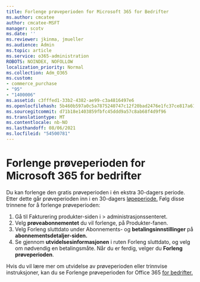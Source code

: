 ```yaml
---
title: Forlenge prøveperioden for Microsoft 365 for Bedrifter
ms.author: cmcatee
author: cmcatee-MSFT
manager: scotv
ms.date: ''
ms.reviewer: jkinma, jmueller
ms.audience: Admin
ms.topic: article
ms.service: o365-administration
ROBOTS: NOINDEX, NOFOLLOW
localization_priority: Normal
ms.collection: Adm_O365
ms.custom:
- commerce_purchase
- "95"
- "1400006"
ms.assetid: c3fffed1-33b2-4382-ae99-c3a4816497e6
ms.openlocfilehash: 5b460b597a0c5a7875240747c12f20bad2476e1fc37ce817a61e332cc404f9ac
ms.sourcegitcommit: d71b18e1403859fbfc45ddd9a57c8ab68f4d9f96
ms.translationtype: MT
ms.contentlocale: nb-NO
ms.lasthandoff: 08/06/2021
ms.locfileid: "54500781"
---
```

# <a name="extend-your-trial-for-microsoft-365-for-business"></a>Forlenge prøveperioden for Microsoft 365 for bedrifter

Du kan forlenge den gratis prøveperioden i én ekstra 30-dagers periode. Etter dette går prøveperioden inn i en 30-dagers [løpeperiode.](/alchemyinsights/grace-period-for-microsoft-365-free-trial) Følg disse trinnene for å forlenge prøveperioden:
  
1. Gå til Fakturering produkter-siden i  \> [](https://go.microsoft.com/fwlink/p/?linkid=842054) administrasjonssenteret.
2. Velg **prøveabonnementet** du vil forlenge, på Produkter-fanen.
3. Velg Forleng sluttdato under Abonnements- og **betalingsinnstillinger** på **abonnementsdetaljer-siden.**
4. Se gjennom **utvidelsesinformasjonen** i ruten Forleng sluttdato, og velg om nødvendig en betalingsmåte. Når du er ferdig, velger du **Forleng prøveperioden**.

Hvis du vil lære mer om utvidelse av prøveperioden eller trinnvise instruksjoner, kan du se Forlenge prøveperioden for Office 365 [for bedrifter.](/microsoft-365/commerce/extend-your-trial)